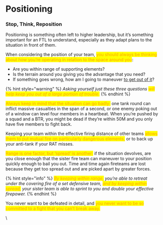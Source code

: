 # Positioning

### Stop, Think, Reposition

Positioning is something often left to higher leadership, but it’s something important for an FTL to understand, especially as they adapt plans to the situation in front of them.&#x20;

When considering the position of your team, <mark style="color:orange;">you should always be thinking about how you’re operating in relation to the space around you</mark>:&#x20;

* Are you within range of supporting elements?
* Is the terrain around you giving you the advantage that you need?
* If something goes wrong, how am I going to maneuver [to get out of it](avenues-of-escape.md)?&#x20;

{% hint style="warning" %}
_Asking yourself just these three questions <mark style="color:orange;">will help keep you out of a large portion of trouble.</mark>_&#x20;
{% endhint %}

<mark style="color:orange;">Always keep in mind that the situation can go badly:</mark> one tank round can inflict massive casualties in the span of a second, or one enemy poking out of a window can level four members in a heartbeat. When you’re pushed by a squad and a BTR, you might be dead if they’re within 50M and you only have five members to fight back.&#x20;

Keeping your team within the effective firing distance of other teams <mark style="color:orange;">allows them to put mutual fire on particularly dangerous elements,</mark> or to back up your anti-tank if your RAT misses.&#x20;

<mark style="color:orange;">Range is one factor, but ‘spread’ is another:</mark> if the situation devolves, are you close enough that the sister fire team can maneuver to your position quickly enough to bail you out. Time and time again fireteams are lost because they get too spread out and are picked apart by greater forces.&#x20;

{% hint style="info" %}
_<mark style="color:orange;">By keeping within range,</mark> you’re able to retreat under the covering fire of a set defensive team, <mark style="color:orange;">and by keeping within spread,</mark> your sister team is able to sprint to you and double your effective firepower._
{% endhint %}

You never want to be defeated in detail, and <mark style="color:orange;">you never want to be so committed to a fight that you can’t break away.</mark>&#x20;

\
